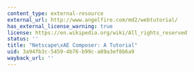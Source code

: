 ```yaml
---
content_type: external-resource
external_url: http://www.angelfire.com/md2/webtutorial/
has_external_license_warning: true
license: https://en.wikipedia.org/wiki/All_rights_reserved
status: ''
title: "Netscape\xAE Composer: A Tutorial"
uid: 3a94fb3c-5459-4b76-b99c-a89a3ef8b6a9
wayback_url: ''
---
```

